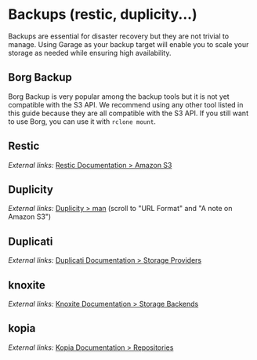 # Backups (restic, duplicity...)

Backups are essential for disaster recovery but they are not trivial to manage.
Using Garage as your backup target will enable you to scale your storage as needed while ensuring high availability.

## Borg Backup

Borg Backup is very popular among the backup tools but it is not yet compatible with the S3 API.
We recommend using any other tool listed in this guide because they are all compatible with the S3 API.
If you still want to use Borg, you can use it with `rclone mount`.



## Restic

*External links:* [Restic Documentation > Amazon S3](https://restic.readthedocs.io/en/stable/030_preparing_a_new_repo.html#amazon-s3)

## Duplicity

*External links:* [Duplicity > man](https://duplicity.gitlab.io/duplicity-web/vers8/duplicity.1.html) (scroll to "URL Format" and "A note on Amazon S3")

## Duplicati

*External links:* [Duplicati Documentation > Storage Providers](https://github.com/kees-z/DuplicatiDocs/blob/master/docs/05-storage-providers.md#s3-compatible)

## knoxite

*External links:* [Knoxite Documentation > Storage Backends](https://knoxite.com/docs/storage-backends/#amazon-s3)

## kopia

*External links:* [Kopia Documentation > Repositories](https://kopia.io/docs/repositories/#amazon-s3)

